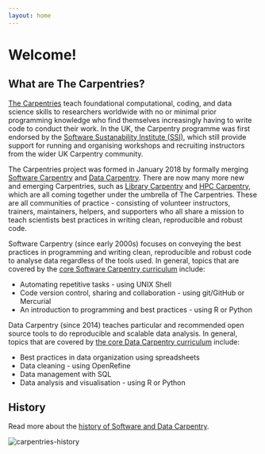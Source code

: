 ```yaml
---
layout: home
---
```


# Welcome!

## What are The Carpentries?
[The Carpentries](https://carpentries.org/) teach foundational computational, coding, and data science skills to researchers worldwide with no or minimal prior 
programming knowledge who find themselves increasingly having to write code to conduct their work. In the UK, the Carpentry programme was first endorsed by the
[Software Sustanability Institute (SSI)](https://software.ac.uk/), which still provide support for running and organising workshops and recruiting instructors 
from the wider UK Carpentry community. 

The Carpentries project was formed in January 2018 by formally merging [Software Carpentry](https://software-carpentry.org/) and [Data Carpentry](http://www.datacarpentry.org/). 
There are now many more new and emerging Carpentries, such as [Library Carpentry](https://librarycarpentry.github.io/) and [HPC Carpentry](https://hpc-carpentry.github.io/), 
which are all coming together under the umbrella of The Carpentries. These are all communities of practice - consisting of volunteer instructors, trainers, maintainers, helpers, 
and supporters who all share a mission to teach scientists best practices in writing clean, reproducible and robust code.

Software Carpentry (since early 2000s) focuses on conveying the best practices in programming and writing clean, reproducible and robust code to analyse data regardless of the tools used. In general, topics that are covered by the [core Software Carpentry curriculum](https://software-carpentry.org/lessons/) include:

- Automating repetitive tasks - using UNIX Shell
- Code version control, sharing and collaboration - using git/GitHub or Mercurial
- An introduction to programming and best practices - using R or Python 

Data Carpentry (since 2014) teaches particular and recommended open source tools to do reproducible and scalable data analysis. In general, topics that are covered by [the core Data Carpentry curriculum](http://www.datacarpentry.org/lessons/) include:

- Best practices in data organization using spreadsheets
- Data cleaning - using OpenRefine
- Data management with SQL
- Data analysis and visualisation - using R or Python

## History
Read more about the [history of Software and Data Carpentry](https://software-carpentry.org/scf/history/).

![carpentries-history](https://software-carpentry.org/files/2017/SWCDChistory.png "A brief history of Software and Data Carpentry")

